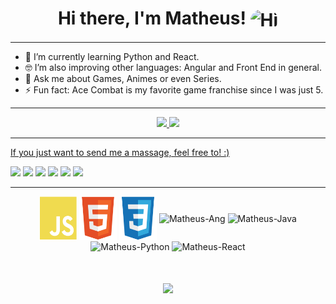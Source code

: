 ### <h1 align="center">Hi there, I'm Matheus! <img align="center" alt="Hi" height="150" style="border-radius:50px;" src="https://c.tenor.com/FvthnLepGgAAAAAC/hi-hello.gif"/></h1>

<hr></hr>

- 🌱 I’m currently learning Python and React.
- 🤓 I’m also improving other languages: Angular and Front End in general.
- 💬 Ask me about Games, Animes or even Series.
- ⚡ Fun fact: Ace Combat is my favorite game franchise since I was just 5.

<hr></hr>

<div align="center">
  <a href="https://github.com/matheusramalho017">
  <img height="180em" src="https://github-readme-stats.vercel.app/api?username=matheusramalho017&show_icons=true&theme=dark&include_all_commits=true&count_private=true"/>
  <img height="180em" src="https://github-readme-stats.vercel.app/api/top-langs/?username=matheusramalho017&layout=compact&langs_count=7&theme=dark"/>
</div>
  
<hr></hr>

<div>
<p align="left"> If you just want to send me a massage, feel free to! :) </p>

<a href="https://t.me/matheus0171"><img src="https://img.shields.io/badge/Telegram-2CA5E0?style=for-the-badge&logo=telegram&logoColor=white"></a>
<a href="https://wa.me/+55159968597494"><img src="https://img.shields.io/badge/WhatsApp-25D366?style=for-the-badge&logo=whatsapp&logoColor=white"></a>
<a href="https://www.facebook.com/math.ramalho/"><img src="https://img.shields.io/badge/Facebook-1877F2?style=for-the-badge&logo=facebook&logoColor=white"></a>
<a href="https://www.linkedin.com/in/matheusramalho01710/"><img src="https://img.shields.io/badge/LinkedIn-0077B5?style=for-the-badge&logo=linkedin&logoColor=white"></a>
<a href="https://www.reddit.com/user/Hot-Professional3320"><img src="https://img.shields.io/badge/Reddit-FF4500?style=for-the-badge&logo=reddit&logoColor=white"></a>
<a href="https://www.youtube.com/channel/UC7ytwRtRDUIwEtjjfxjrKEg"><img src="https://img.shields.io/badge/YouTube-FF0000?style=for-the-badge&logo=youtube&logoColor=white"></a>
</div>

<hr></hr>

<div align="center" style="display: inline_block">
  <img align="center" alt="Matheus-Js" height="70" width="60" src="https://raw.githubusercontent.com/devicons/devicon/master/icons/javascript/javascript-plain.svg">
  <img align="center" alt="Matheus-HTML" height="70" width="60" src="https://raw.githubusercontent.com/devicons/devicon/master/icons/html5/html5-original.svg">
  <img align="center" alt="Matheus-CSS" height="70" width="60" src="https://raw.githubusercontent.com/devicons/devicon/master/icons/css3/css3-original.svg">
  <img align="center" alt="Matheus-Ang" height="70" width="60" src="https://cdn.jsdelivr.net/npm/devicons@1.8.0/!SVG/angular_simple.svg">
  <img align="center" alt="Matheus-Java" height="70" width="60" src="https://cdn.jsdelivr.net/gh/devicons/devicon/icons/java/java-original.svg">
  <img align="center" alt="Matheus-Python" height="70" width="60" src="https://cdn.jsdelivr.net/npm/devicons@1.8.0/!SVG/python.svg">
  <img align="center" alt="Matheus-React" https://cdn.jsdelivr.net/npm/devicons@1.8.0/!SVG/react.svg">


 
  <br><br>
  <img src="https://media2.giphy.com/media/S4dkMoUiynLxu/giphy.gif" min-width="500px" max-width="400px" width="300px" align="center">
</div>

